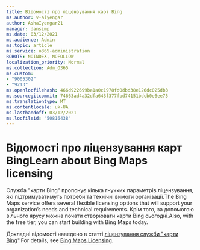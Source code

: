 ```yaml
---
title: Відомості про ліцензування карт Bing
ms.author: v-aiyengar
author: AshaIyengar21
manager: dansimp
ms.date: 03/12/2021
ms.audience: Admin
ms.topic: article
ms.service: o365-administration
ROBOTS: NOINDEX, NOFOLLOW
localization_priority: Normal
ms.collection: Adm_O365
ms.custom:
- "9005302"
- "9213"
ms.openlocfilehash: 466d922699ba1a0c1978fd0dbd38e126dc025db3
ms.sourcegitcommit: 74663ad4a32dfa643f377fbd74151bdcb0e6ee75
ms.translationtype: MT
ms.contentlocale: uk-UA
ms.lasthandoff: 03/12/2021
ms.locfileid: "50816438"
---
```

# <a name="learn-about-bing-maps-licensing"></a><span data-ttu-id="00694-102">Відомості про ліцензування карт Bing</span><span class="sxs-lookup"><span data-stu-id="00694-102">Learn about Bing Maps licensing</span></span>

<span data-ttu-id="00694-103">Служба "карти Bing" пропонує кілька гнучких параметрів ліцензування, які підтримуватимуть потреби та технічні вимоги організації.</span><span class="sxs-lookup"><span data-stu-id="00694-103">The Bing Maps service offers several flexible licensing options that will support your organization’s needs and technical requirements.</span></span> <span data-ttu-id="00694-104">Крім того, за допомогою вільного ярусу можна почати створювати карти Bing сьогодні.</span><span class="sxs-lookup"><span data-stu-id="00694-104">Also, with the free tier, you can start building with Bing Maps today.</span></span>

<span data-ttu-id="00694-105">Докладні відомості наведено в статті [ліцензування служби "карти Bing](https://go.microsoft.com/fwlink/?linkid=2150203)".</span><span class="sxs-lookup"><span data-stu-id="00694-105">For details, see [Bing Maps Licensing](https://go.microsoft.com/fwlink/?linkid=2150203).</span></span>
